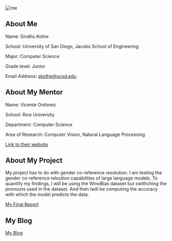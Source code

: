 

![me](https://sindhu-kothe.github.io/dreuprojecttemplate/images/me.jpg)

## About Me

Name: Sindhu Kothe  


School: University of San Diego, Jacobs School of Engineering  


Major: Computer Science  


Grade level: Junior  


Email Address: skothe@ucsd.edu  

## About My Mentor

Name: Vicente Ordonez  


School: Rice University   


Department: Computer Science   


Area of Research: Computer Vision, Natural Language Processing  


[Link to their website](https://vislang.ai/)  

## About My Project

My project has to do with gender co-reference resolution. I am testing the gender co-reference reloution capabilities of large language models. To quantify my findings, I will be using the WinoBias dataset but swithching the pronouns used in the dataset. And then Iwill be computing the accuracy with which the model predicts the data.   



[My Final Report](files/ACL_SRW_short_Sindhu%20(1).pdf)

## My Blog

[My Blog](https://sindhu-kothe.github.io/dreuprojecttemplate/blog/)
